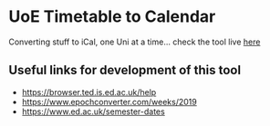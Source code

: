 # UoE Timetable to Calendar
Converting stuff to iCal, one Uni at a time... check the tool live [here](https://msramalho.github.io/uoe-timetable-to-calendar/)

## Useful links for development of this tool
* https://browser.ted.is.ed.ac.uk/help
* https://www.epochconverter.com/weeks/2019
* https://www.ed.ac.uk/semester-dates
